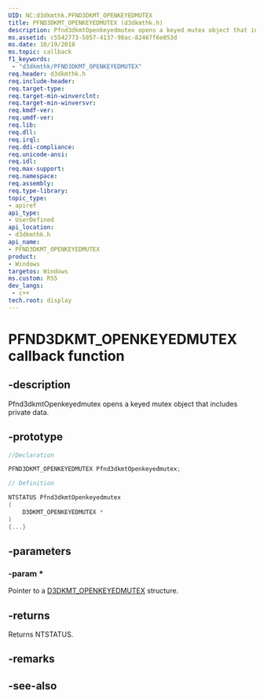 ```yaml
---
UID: NC:d3dkmthk.PFND3DKMT_OPENKEYEDMUTEX
title: PFND3DKMT_OPENKEYEDMUTEX (d3dkmthk.h)
description: Pfnd3dkmtOpenkeyedmutex opens a keyed mutex object that includes private data.
ms.assetid: c5542773-5857-4137-98ac-82467f6e053d
ms.date: 10/19/2018
ms.topic: callback
f1_keywords:
 - "d3dkmthk/PFND3DKMT_OPENKEYEDMUTEX"
req.header: d3dkmthk.h
req.include-header:
req.target-type:
req.target-min-winverclnt:
req.target-min-winversvr:
req.kmdf-ver:
req.umdf-ver:
req.lib:
req.dll:
req.irql: 
req.ddi-compliance:
req.unicode-ansi:
req.idl:
req.max-support:
req.namespace:
req.assembly:
req.type-library: 
topic_type: 
- apiref
api_type: 
- UserDefined
api_location: 
- d3dkmthk.h
api_name: 
- PFND3DKMT_OPENKEYEDMUTEX
product:
- Windows
targetos: Windows
ms.custom: RS5
dev_langs:
 - c++
tech.root: display
---
```


# PFND3DKMT_OPENKEYEDMUTEX callback function

## -description

Pfnd3dkmtOpenkeyedmutex opens a keyed mutex object that includes private data.

## -prototype

```cpp
//Declaration

PFND3DKMT_OPENKEYEDMUTEX Pfnd3dkmtOpenkeyedmutex; 

// Definition

NTSTATUS Pfnd3dkmtOpenkeyedmutex 
(
	D3DKMT_OPENKEYEDMUTEX *
)
{...}

```

## -parameters

### -param * 

Pointer to a [D3DKMT_OPENKEYEDMUTEX](ns-d3dkmthk-_d3dkmt_openkeyedmutex.md) structure.

## -returns

Returns NTSTATUS.


## -remarks




## -see-also
